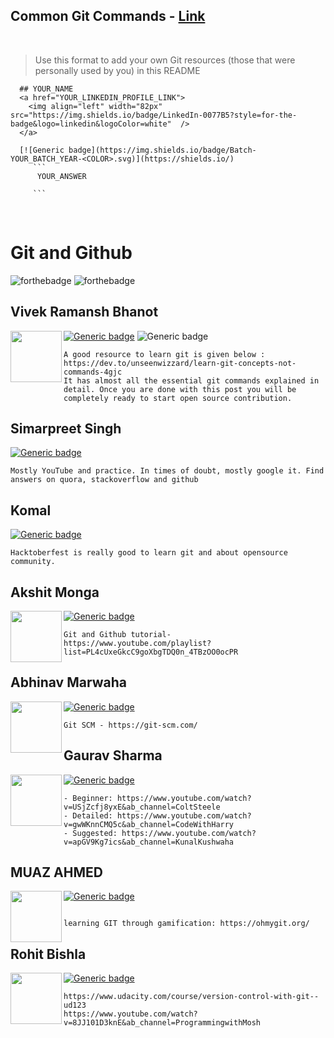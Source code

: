  ## Common Git Commands - [Link](/Common_GIT_Commands.md)

  <br />
  
  > Use this format to add your own Git resources (those that were personally used by you) in this README
  ```
    ## YOUR_NAME
    <a href="YOUR_LINKEDIN_PROFILE_LINK">
      <img align="left" width="82px" src="https://img.shields.io/badge/LinkedIn-0077B5?style=for-the-badge&logo=linkedin&logoColor=white"  />
    </a>

    [![Generic badge](https://img.shields.io/badge/Batch-YOUR_BATCH_YEAR-<COLOR>.svg)](https://shields.io/)
       ```
        YOUR_ANSWER

       ```  
  ```
<br />

# Git and Github
![forthebadge](https://img.shields.io/badge/git-%23F05033.svg?style=for-the-badge&logo=git&logoColor=white)
![forthebadge](https://img.shields.io/badge/GitHub-100000?style=for-the-badge&logo=github&logoColor=white)

## Vivek Ramansh Bhanot
<a href="https://www.linkedin.com/in/vivek-ramansh-bhanot/">
  <img align="left" width="82px" src="https://img.shields.io/badge/LinkedIn-0077B5?style=for-the-badge&logo=linkedin&logoColor=white"  />
</a>

[![Generic badge](https://img.shields.io/badge/Batch-2023-<COLOR>.svg)](https://shields.io/)
![Generic badge](https://img.shields.io/badge/R%26D-member-blue)
```
A good resource to learn git is given below :
https://dev.to/unseenwizzard/learn-git-concepts-not-commands-4gjc
It has almost all the essential git commands explained in detail. Once you are done with this post you will be completely ready to start open source contribution.

```

## Simarpreet Singh

[![Generic badge](https://img.shields.io/badge/Batch-2021-<COLOR>.svg)](https://shields.io/)
```
Mostly YouTube and practice. In times of doubt, mostly google it. Find answers on quora, stackoverflow and github
```

## Komal

[![Generic badge](https://img.shields.io/badge/Batch-2021-<COLOR>.svg)](https://shields.io/)
```
Hacktoberfest is really good to learn git and about opensource community. 
```

## Akshit Monga
<a href="https://www.linkedin.com/in/akshit-monga-74a965173/">
  <img align="left" width="82px" src="https://img.shields.io/badge/LinkedIn-0077B5?style=for-the-badge&logo=linkedin&logoColor=white"  />
</a>

[![Generic badge](https://img.shields.io/badge/Batch-2022-<COLOR>.svg)](https://shields.io/)
```
Git and Github tutorial-
https://www.youtube.com/playlist?list=PL4cUxeGkcC9goXbgTDQ0n_4TBzOO0ocPR
```

## Abhinav Marwaha
<a href="https://www.linkedin.com/in/abhinavmarwaha/">
  <img align="left" width="82px" src="https://img.shields.io/badge/LinkedIn-0077B5?style=for-the-badge&logo=linkedin&logoColor=white"  />
</a>

[![Generic badge](https://img.shields.io/badge/Batch-2023-<COLOR>.svg)](https://shields.io/)
```
Git SCM - https://git-scm.com/
```

## Gaurav Sharma
<a href="https://www.linkedin.com/in/gaurav-sharma-0828a916a/">
  <img align="left" width="82px" src="https://img.shields.io/badge/LinkedIn-0077B5?style=for-the-badge&logo=linkedin&logoColor=white"  />
</a>

[![Generic badge](https://img.shields.io/badge/Batch-2022-<COLOR>.svg)](https://shields.io/)
```
- Beginner: https://www.youtube.com/watch?v=USjZcfj8yxE&ab_channel=ColtSteele
- Detailed: https://www.youtube.com/watch?v=gwWKnnCMQ5c&ab_channel=CodeWithHarry
- Suggested: https://www.youtube.com/watch?v=apGV9Kg7ics&ab_channel=KunalKushwaha
```

  ## MUAZ AHMED
  <a href="https://www.linkedin.com/in/muaz-ahmed/">
    <img align="left" width="82px" src="https://img.shields.io/badge/LinkedIn-0077B5?style=for-the-badge&logo=linkedin&logoColor=white"  />
  </a>

  [![Generic badge](https://img.shields.io/badge/Batch-2021-<COLOR>.svg)](https://shields.io/)
  ```
  
  learning GIT through gamification: https://ohmygit.org/
  ```

## Rohit Bishla
<a href="https://www.linkedin.com/in/rohit-bishla-6a3a68202/">
  <img align="left" width="82px" src="https://img.shields.io/badge/LinkedIn-0077B5?style=for-the-badge&logo=linkedin&logoColor=white"  />
</a>

[![Generic badge](https://img.shields.io/badge/Batch-2024-<COLOR>.svg)](https://shields.io/)
```
https://www.udacity.com/course/version-control-with-git--ud123
https://www.youtube.com/watch?v=8JJ101D3knE&ab_channel=ProgrammingwithMosh

```  
<br />
<br />
